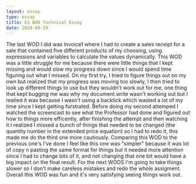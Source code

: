 ```yaml
---
layout: essay
type: essay
title: E3 WOD Technical Essay
date: 2020-09-29
---
```


The last WOD I did was Invoice1 where I had to create a sales receipt for a sale that contained five different products of my choosing, using expressions and variables to calculate the values dynamically. This WOD was a little struggle for me because there were little things that I kept missing and would slow my progress down since I would spend time figuring out what I missed. On my first try, I tried to figure things out on my own but realized that my progress was moving too slowly, I then tried to look up different things to use but they wouldn't work out for me, one thing that kept bugging me was why my document.write wasn't working out but I realied it was because I wasn't using a backtick which wasted a lot of my time since I kept getting furstrated. Before doing my second attemped I watched the screencast to see what the Professor had done and figured out how to things more efficently, after finishing the attempt and then watching it I realized I missed a bunch of things that needed to be changed (the quantity number in the extended price equation) so I had to redo it, this made me do the third one more cautiously. Comparing this WOD to the previous one's I've done I feel like this one was "simpler" because it was lot of copy n pasting the same format for things but it needed more attention since I had to change bits of it, and not changing that one bit would have a big impact on the final result. For the next WODS I'm going to take things slower so I don't make careless mistakes and redo the whole assigment. Overall this WOD was fun and it's very satisfying seeing things work out. 


